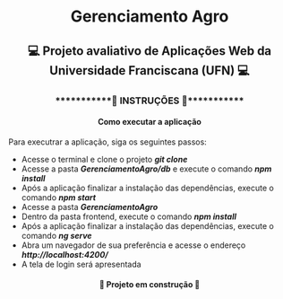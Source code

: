 <h1 align="center"> Gerenciamento Agro </h1>
<h2 align="center"> 💻 Projeto avaliativo de Aplicações Web da Universidade Franciscana (UFN) 💻</h2>

<h3 align="center">***********🔧 INSTRUÇÕES 🔧***********</h3>
<h4 align="center">Como executar a aplicação</h4>

Para executrar a aplicação, siga os seguintes passos:

* Acesse o terminal e clone o projeto ***git clone***
* Acesse a pasta ***GerenciamentoAgro/db*** e execute o comando ***npm install***
* Após a aplicação finalizar a instalação das dependências, execute o comando ***npm start***
* Acesse a pasta ***GerenciamentoAgro***
* Dentro da pasta frontend, execute o comando ***npm install***
* Após a aplicação finalizar a instalação das dependências, execute o comando ***ng serve***
* Abra um navegador de sua preferência e acesse o endereço ***http://localhost:4200/***
* A tela de login será apresentada

<h4 align="center"> 🚧 Projeto em construção 🚧</h4>
